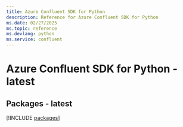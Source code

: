 ```yaml
---
title: Azure Confluent SDK for Python
description: Reference for Azure Confluent SDK for Python
ms.date: 02/27/2025
ms.topic: reference
ms.devlang: python
ms.service: confluent
---
```

# Azure Confluent SDK for Python - latest
## Packages - latest
[!INCLUDE [packages](confluent-index.md)]